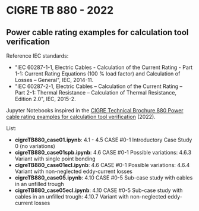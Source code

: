 # CIGRE TB 880 - 2022
## Power cable rating examples for calculation tool verification

Reference IEC standards:
- "IEC 60287-1-1, Electric Cables - Calculation of the Current Rating - Part 1-1: Current Rating Equations (100 % load factor) and Calculation of Losses – General", IEC,  2014-11.  
- "IEC 60287-2-1, Electric Cables – Calculation of the Current Rating – Part 2-1: Thermal Resistance – Calculation of Thermal Resistance, Edition 2.0", IEC, 2015-2.

Jupyter Notebooks inspired in the [CIGRE Technical Brochure 880 Power cable rating examples for calculation tool verification](https://e-cigre.org/publication/880-power-cable-rating-examples-for-calculation-tool-verification) (2022).

List:
- __cigreTB880_case01.ipynb__: 4.1 - 4.5 CASE #0-1 Introductory Case Study 0 (no variations)
- __cigreTB880_case01spb.ipynb__: 4.6 CASE #0-1 Possible variations: 4.6.3 Variant with single point bonding
- __cigreTB880_case01ecl.ipynb__: 4.6 CASE #0-1 Possible variations: 4.6.4 Variant with non-neglected eddy-current losses
- __cigreTB880_case05.ipynb__: 4.10 CASE #0-5 Sub-case study with cables in an unfilled trough
- __cigreTB880_case05ecl.ipynb__: 4.10 CASE #0-5 Sub-case study with cables in an unfilled trough: 4.10.7 Variant with non-neglected eddy-current losses
